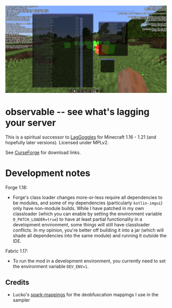 ![](/screenshots/1.png)

# observable -- see what's lagging your server

This is a spiritual successor to [LagGoggles](https://www.curseforge.com/minecraft/mc-mods/laggoggles) for Minecraft 1.16 - 1.21 (and hopefully later versions). Licensed under MPLv2.

See [CurseForge](https://www.curseforge.com/minecraft/mc-mods/observable) for download links.

# Development notes

Forge 1.18:

- Forge's class loader changes more-or-less require all dependencies to be modules, and some of my dependencies (particularly `kotlin-imgui`) only have non-module builds. While I have patched in my own classloader (which you can enable by setting the environment variable `O_PATCH_LOADER=true`) to have at least partial functionality in a development environment, some things will still have classloader conflicts. In my opinion, you're better off building it into a jar (which will shade all dependencies into the same module) and running it outside the IDE.

Fabric 1.17:

- To run the mod in a development environment, you currently need to set the environment variable `DEV_ENV=1`.

## Credits

- Lucko's [spark-mappings](https://github.com/lucko/spark-mappings) for the deobfuscation mappings I use in the sampler
